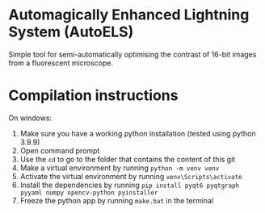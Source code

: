 # Automagically Enhanced Lightning System (AutoELS)
Simple tool for semi-automatically optimising the contrast of 16-bit images from a fluorescent microscope.

# Compilation instructions
On windows:
1. Make sure you have a working python installation (tested using python 3.9.9)
1. Open command prompt
1. Use the `cd` to go to the folder that contains the content of this git
1. Make a virtual environment by running `python -m venv venv`
1. Activate the virtual environment by running `venv\Scripts\activate`
1. Install the dependencies by running `pip install pyqt6 pyqtgraph pyyaml numpy opencv-python pyinstaller`
1. Freeze the python app by running `make.bat` in the terminal
